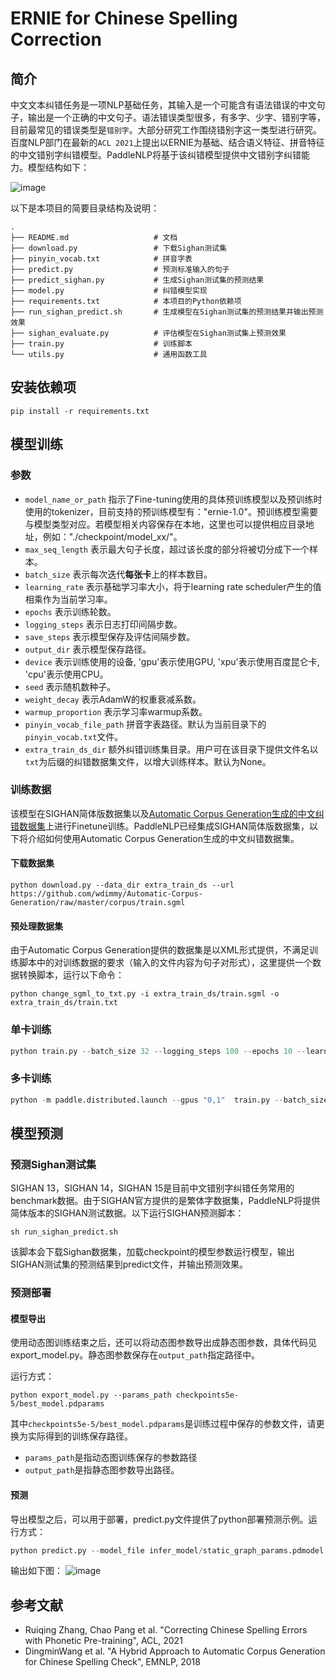 # ERNIE for Chinese Spelling Correction

## 简介

中文文本纠错任务是一项NLP基础任务，其输入是一个可能含有语法错误的中文句子，输出是一个正确的中文句子。语法错误类型很多，有多字、少字、错别字等，目前最常见的错误类型是`错别字`。大部分研究工作围绕错别字这一类型进行研究。百度NLP部门在最新的`ACL 2021`上提出以ERNIE为基础、结合语义特征、拼音特征的中文错别字纠错模型。PaddleNLP将基于该纠错模型提供中文错别字纠错能力。模型结构如下：

![image](https://user-images.githubusercontent.com/10826371/131974040-fc84ec04-566f-4310-9839-862bfb27172e.png)

以下是本项目的简要目录结构及说明：

```text
.
├── README.md                   # 文档
├── download.py                 # 下载Sighan测试集
├── pinyin_vocab.txt            # 拼音字表
├── predict.py                  # 预测标准输入的句子
├── predict_sighan.py           # 生成Sighan测试集的预测结果
├── model.py                    # 纠错模型实现
├── requirements.txt            # 本项目的Python依赖项
├── run_sighan_predict.sh       # 生成模型在Sighan测试集的预测结果并输出预测效果
├── sighan_evaluate.py          # 评估模型在Sighan测试集上预测效果
├── train.py                    # 训练脚本
└── utils.py                    # 通用函数工具
```

## 安装依赖项
```
pip install -r requirements.txt
```

## 模型训练

### 参数
- `model_name_or_path` 指示了Fine-tuning使用的具体预训练模型以及预训练时使用的tokenizer，目前支持的预训练模型有："ernie-1.0"。预训练模型需要与模型类型对应。若模型相关内容保存在本地，这里也可以提供相应目录地址，例如："./checkpoint/model_xx/"。
- `max_seq_length` 表示最大句子长度，超过该长度的部分将被切分成下一个样本。
- `batch_size` 表示每次迭代**每张卡**上的样本数目。
- `learning_rate` 表示基础学习率大小，将于learning rate scheduler产生的值相乘作为当前学习率。
- `epochs` 表示训练轮数。
- `logging_steps` 表示日志打印间隔步数。
- `save_steps` 表示模型保存及评估间隔步数。
- `output_dir` 表示模型保存路径。
- `device` 表示训练使用的设备, 'gpu'表示使用GPU, 'xpu'表示使用百度昆仑卡, 'cpu'表示使用CPU。
- `seed` 表示随机数种子。
- `weight_decay` 表示AdamW的权重衰减系数。
- `warmup_proportion` 表示学习率warmup系数。
- `pinyin_vocab_file_path` 拼音字表路径。默认为当前目录下的`pinyin_vocab.txt`文件。
- `extra_train_ds_dir` 额外纠错训练集目录。用户可在该目录下提供文件名以`txt`为后缀的纠错数据集文件，以增大训练样本。默认为None。

### 训练数据

该模型在SIGHAN简体版数据集以及[Automatic Corpus Generation生成的中文纠错数据集](https://github.com/wdimmy/Automatic-Corpus-Generation/blob/master/corpus/train.sgml)上进行Finetune训练。PaddleNLP已经集成SIGHAN简体版数据集，以下将介绍如何使用Automatic Corpus Generation生成的中文纠错数据集。

#### 下载数据集

```
python download.py --data_dir extra_train_ds --url https://github.com/wdimmy/Automatic-Corpus-Generation/raw/master/corpus/train.sgml
```

#### 预处理数据集

由于Automatic Corpus Generation提供的数据集是以XML形式提供，不满足训练脚本中的对训练数据的要求（输入的文件内容为句子对形式），这里提供一个数据转换脚本，运行以下命令：

```
python change_sgml_to_txt.py -i extra_train_ds/train.sgml -o extra_train_ds/train.txt
```

### 单卡训练

```python
python train.py --batch_size 32 --logging_steps 100 --epochs 10 --learning_rate 5e-5 --model_name_or_path ernie-1.0 --output_dir checkpoints5e-5 --extra_train_ds_dir extra_train_ds
```

### 多卡训练

```python
python -m paddle.distributed.launch --gpus "0,1"  train.py --batch_size 32 --logging_steps 100 --epochs 10 --learning_rate 5e-5 --model_name_or_path ernie-1.0 --output_dir checkpoints5e-5 --extra_train_ds_dir extra_train_ds
```

## 模型预测

### 预测Sighan测试集

SIGHAN 13，SIGHAN 14，SIGHAN 15是目前中文错别字纠错任务常用的benchmark数据。由于SIGHAN官方提供的是繁体字数据集，PaddleNLP将提供简体版本的SIGHAN测试数据。以下运行SIGHAN预测脚本：

```shell
sh run_sighan_predict.sh
```

该脚本会下载Sighan数据集，加载checkpoint的模型参数运行模型，输出SIGHAN测试集的预测结果到predict文件，并输出预测效果。

### 预测部署

#### 模型导出

使用动态图训练结束之后，还可以将动态图参数导出成静态图参数，具体代码见export_model.py。静态图参数保存在`output_path`指定路径中。

运行方式：

```shell
python export_model.py --params_path checkpoints5e-5/best_model.pdparams
```

其中`checkpoints5e-5/best_model.pdparams`是训练过程中保存的参数文件，请更换为实际得到的训练保存路径。

* `params_path`是指动态图训练保存的参数路径
* `output_path`是指静态图参数导出路径。

#### 预测

导出模型之后，可以用于部署，predict.py文件提供了python部署预测示例。运行方式：

```python
python predict.py --model_file infer_model/static_graph_params.pdmodel --params_file infer_model/static_graph_params.pdiparams
```

输出如下图：
![image](https://user-images.githubusercontent.com/10826371/132180831-03b35b03-9eff-4abc-80c3-b43233edfc02.png)


## 参考文献
* Ruiqing Zhang, Chao Pang et al. "Correcting Chinese Spelling Errors with Phonetic Pre-training", ACL, 2021
* DingminWang et al. "A Hybrid Approach to Automatic Corpus Generation for Chinese Spelling Check", EMNLP, 2018
